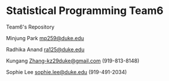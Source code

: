 Statistical Programming Team6
=====



Team6's Repository

Minjung Park mp259@duke.edu

Radhika Anand ra125@duke.edu

Kungang Zhang-kz29duke@gmail.com (919-813-8148)

Sophie Lee sophie.lee@duke.edu   (919-491-2034)

